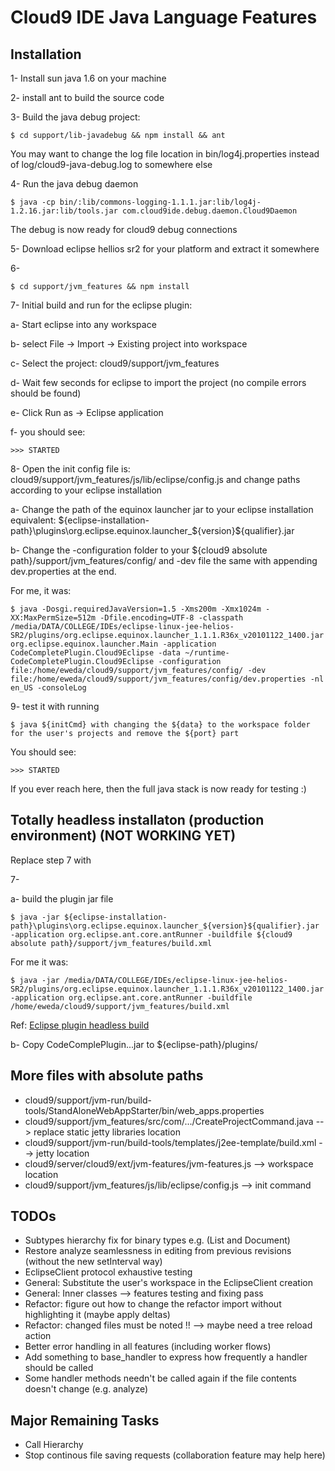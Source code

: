 # Cloud9 IDE Java Language Features

## Installation

1- Install sun java 1.6 on your machine

2- install ant to build the source code

3- Build the java debug project:

    $ cd support/lib-javadebug && npm install && ant

You may want to change the log file location in bin/log4j.properties instead of log/cloud9-java-debug.log to somewhere else

4- Run the java debug daemon

    $ java -cp bin/:lib/commons-logging-1.1.1.jar:lib/log4j-1.2.16.jar:lib/tools.jar com.cloud9ide.debug.daemon.Cloud9Daemon

The debug is now ready for cloud9 debug connections

5- Download eclipse hellios sr2 for your platform and extract it somewhere

6-

    $ cd support/jvm_features && npm install

7- Initial build and run for the eclipse plugin:

a- Start eclipse into any workspace

b- select File -> Import -> Existing project into workspace

c- Select the project: cloud9/support/jvm_features

d- Wait few seconds for eclipse to import the project (no compile errors should be found)

e- Click Run as -> Eclipse application

f- you should see:

    >>> STARTED

8- Open the init config file is: cloud9/support/jvm_features/js/lib/eclipse/config.js and change paths according to your eclipse installation

a- Change the path of the equinox launcher jar to your eclipse installation equivalent:
${eclipse-installation-path}\plugins\org.eclipse.equinox.launcher_${version}${qualifier}.jar

b- Change the -configuration folder to your ${cloud9 absolute path}/support/jvm_features/config/ and -dev file the same with appending dev.properties at the end.

For me, it was:

    $ java -Dosgi.requiredJavaVersion=1.5 -Xms200m -Xmx1024m -XX:MaxPermSize=512m -Dfile.encoding=UTF-8 -classpath /media/DATA/COLLEGE/IDEs/eclipse-linux-jee-helios-SR2/plugins/org.eclipse.equinox.launcher_1.1.1.R36x_v20101122_1400.jar org.eclipse.equinox.launcher.Main -application CodeCompletePlugin.Cloud9Eclipse -data ~/runtime-CodeCompletePlugin.Cloud9Eclipse -configuration file:/home/eweda/cloud9/support/jvm_features/config/ -dev file:/home/eweda/cloud9/support/jvm_features/config/dev.properties -nl en_US -consoleLog

9- test it with running

    $ java ${initCmd} with changing the ${data} to the workspace folder for the user's projects and remove the ${port} part

You should see:

    >>> STARTED

If you ever reach here, then the full java stack is now ready for testing :)

## Totally headless installaton (production environment) (NOT WORKING YET)

Replace step 7 with

7-

a- build the plugin jar file

    $ java -jar ${eclipse-installation-path}\plugins\org.eclipse.equinox.launcher_${version}${qualifier}.jar -application org.eclipse.ant.core.antRunner -buildfile ${cloud9 absolute path}/support/jvm_features/build.xml

For me it was:

    $ java -jar /media/DATA/COLLEGE/IDEs/eclipse-linux-jee-helios-SR2/plugins/org.eclipse.equinox.launcher_1.1.1.R36x_v20101122_1400.jar -application org.eclipse.ant.core.antRunner -buildfile /home/eweda/cloud9/support/jvm_features/build.xml

Ref: [Eclipse plugin headless build](http://eclipse.dzone.com/articles/headless-build-beginners-part)

b- Copy CodeComplePlugin...jar to ${eclipse-path}/plugins/


## More files with absolute paths
* cloud9/support/jvm-run/build-tools/StandAloneWebAppStarter/bin/web_apps.properties
* cloud9/support/jvm_features/src/com/.../CreateProjectCommand.java --> replace static jetty libraries location
* cloud9/support/jvm-run/build-tools/templates/j2ee-template/build.xml --> jetty location
* cloud9/server/cloud9/ext/jvm-features/jvm-features.js --> workspace location
* cloud9/support/jvm_features/js/lib/eclipse/config.js --> init command

## TODOs

* Subtypes hierarchy fix for binary types e.g. (List and Document)
* Restore analyze seamlessness in editing from previous revisions (without the new setInterval way)
* EclipseClient protocol exhaustive testing
* General: Substitute the user's workspace in the EclipseClient creation
* General: Inner classes --> features testing and fixing pass
* Refactor: figure out how to change the refactor import without highlighting it (maybe apply deltas)
* Refactor: changed files must be noted !! --> maybe need a tree reload action
* Better error handling in all features (including worker flows)
* Add something to base_handler to express how frequently a handler should be called
* Some handler methods needn't be called again if the file contents doesn't change (e.g. analyze)

## Major Remaining Tasks
* Call Hierarchy
* Stop continous file saving requests (collaboration feature may help here)